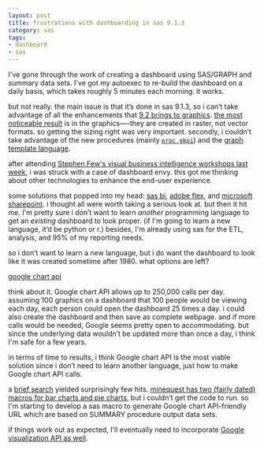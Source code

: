 ```yaml
---
layout: post
title: frustrations with dashboarding in sas 9.1.3
category: sas
tags:
- dashboard
- sas
---
```


I've gone through the work of creating a dashboard using SAS/GRAPH and summary data sets. I've got my autoexec to re-build the dashboard on a daily basis, which takes roughly 5 minutes each morning. it works.

<!--more-->

but not really. the main issue is that it’s done in sas 9.1.3, so i can’t take advantage of all the enhancements that [9.2 brings to graphics](http://support.sas.com/documentation/cdl/en/whatsnew/62435/HTML/default/graphrefwhatsnew902.htm). [the most noticeable result](http://groups.google.com/group/sas_quatch/t/eddee276ae3a6a61) is in the graphics—-they are created in raster, not vector formats. so getting the sizing right was very important. secondly, i couldn’t take advantage of the new procedures (mainly [`proc gkpi`](http://support.sas.com/documentation/cdl/en/graphref/61884/HTML/default/a003163556.htm)) and the [graph template language](http://support.sas.com/documentation/cdl/en/grstatug/61950/HTML/default/titlepage.htm).

after attending [Stephen Few's visual business intelligence workshops last week](http://www.perceptualedge.com/workshops.php), i was struck with a case of dashboard envy. this got me thinking about other technologies to enhance the end-user experience.

some solutions that popped into my head: [sas bi](http://www.sas.com/technologies/bi/), [adobe flex](http://www.adobe.com/products/flex/), and [microsoft sharepoint](http://www.microsoft.com/Sharepoint/default.mspx). i thought all were worth taking a serious look at. but then it hit me. I'm pretty sure i don’t want to learn *another* programming language to get an *existing* dashboard to look proper. (if I'm going to learn a new language, it’d be python or r.) besides, I'm already using sas for the ETL, analysis, and 95% of my reporting needs.

so i don’t want to learn a new language, but i do want the dashboard to look like it was created sometime after 1980. what options are left?

[google chart api](http://code.google.com/apis/chart/)

think about it. Google chart API allows up to 250,000 calls per day. assuming 100 graphics on a dashboard that 100 people would be viewing each day, each person could open the dashboard 25 times a day. i could also create the dashboard and then save as complete webpage. and if more calls would be needed, Google seems pretty open to accommodating. but since the underlying data wouldn’t be updated more than once a day, i think I'm safe for a few years.

in terms of time to results, i think Google chart API is the most viable solution since i don’t need to learn another language, just how to make Google chart API calls.

a [brief search](http://www.google.com/search?q=google-chart-api+sas) yielded surprisingly few hits. [minequest has two (fairly dated) macros for bar charts and pie charts](http://www.minequest.com/downloads.html), but i couldn’t get the code to run. so I'm starting to develop a sas macro to generate Google chart API-friendly URL which are based on SUMMARY procedure output data sets.

if things work out as expected, I'll eventually need to incorporate [Google visualization API as well](http://code.google.com/apis/visualization).
